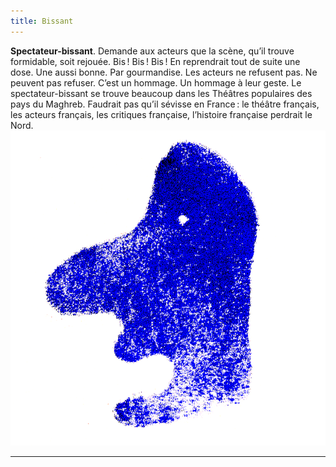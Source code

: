 ```yaml
---
title: Bissant
---
```


**Spectateur-bissant**. Demande aux acteurs que la scène, qu’il trouve formidable, soit rejouée. Bis ! Bis ! Bis ! En reprendrait tout de suite une dose. Une aussi bonne. Par gourmandise. Les acteurs ne refusent pas. Ne peuvent pas refuser. C’est un hommage. Un hommage à leur geste. Le spectateur-bissant se trouve beaucoup dans les Théâtres populaires des pays du Maghreb. Faudrait pas qu’il sévisse en France : le théâtre français, les acteurs français, les critiques française, l’histoire française perdrait le Nord.
![bissant](04.png)
 
 ***